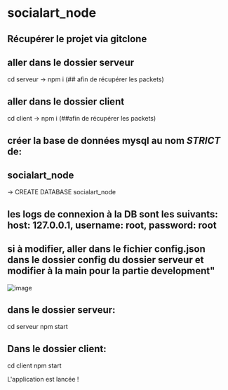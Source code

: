 # socialart_node

## Récupérer le projet via gitclone <url du projet> 

 ## aller dans le dossier serveur
cd serveur
  -> npm i (## afin de récupérer les packets)
  
 ## aller dans le dossier client
cd client
  -> npm i (##afin de récupérer les packets)
  
 ## créer la base de données mysql au nom *STRICT* de:
## socialart_node 
-> CREATE DATABASE socialart_node 
  ## les logs de connexion à la DB sont les suivants: host: 127.0.0.1, username: root, password: root
  ## si à modifier, aller dans le fichier config.json dans le dossier config du dossier serveur et modifier à la main pour la partie development"
  ![image](https://github.com/slorochi/socialart_node/assets/94987200/61e6616e-9c3b-4ca2-9a82-4be2495efa31)

  ## dans le dossier serveur:
  cd serveur
  npm start
  
  ## Dans le dossier client:
  cd client
  npm start
  
 
  L'application est lancée !
